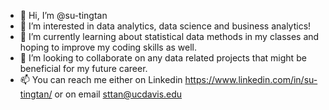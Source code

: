 - 👋 Hi, I’m @su-tingtan
- 👀 I’m interested in data analytics, data science and business analytics!
- 🌱 I’m currently learning about statistical data methods in my classes and hoping to improve my coding skills as well.
- 💞️ I’m looking to collaborate on any data related projects that might be beneficial for my future career.
- 📫 You can reach me either on Linkedin https://www.linkedin.com/in/su-tingtan/ or on email sttan@ucdavis.edu

<!---
su-tingtan/su-tingtan is a ✨ special ✨ repository because its `README.md` (this file) appears on your GitHub profile.
You can click the Preview link to take a look at your changes.
--->
